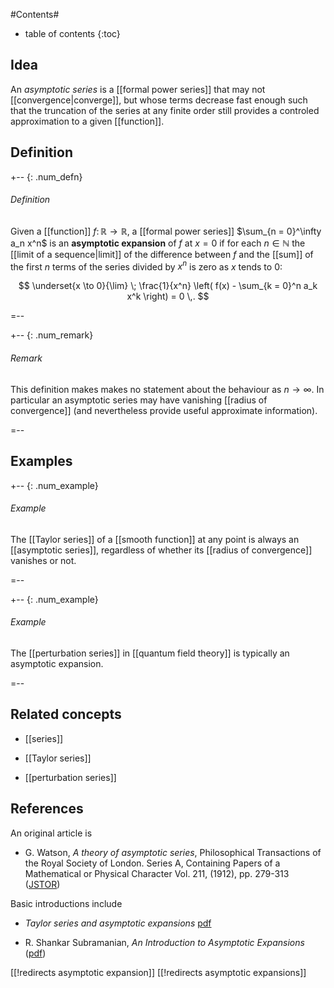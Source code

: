 
#Contents#
* table of contents
{:toc}

## Idea

An _asymptotic series_ is a [[formal power series]] that may not [[convergence|converge]], but whose terms decrease fast enough such that the truncation of the series at any finite order still provides a controled approximation to a given [[function]]. 

## Definition

+-- {: .num_defn}
###### Definition

Given a [[function]] $f \colon \mathbb{R} \to \mathbb{R}$, a [[formal power series]] $\sum_{n = 0}^\infty a_n x^n$ is an 
**asymptotic expansion** of $f$ at $x = 0$ if for each $n \in \mathbb{N}$ the [[limit of a sequence|limit]] of the difference between $f$ and the [[sum]] of the first $n$ terms of the series divided by $x^n$ is zero as $x$ tends to 0:

$$
  \underset{x \to 0}{\lim} \; \frac{1}{x^n}
  \left(
    f(x)  - \sum_{k = 0}^n a_k x^k
  \right)
  = 0
  \,.
$$

=--

+-- {: .num_remark}
###### Remark

This definition makes makes no statement about the behaviour as $n \to \infty$. In particular an asymptotic series may have vanishing [[radius of convergence]] (and nevertheless provide useful approximate information).

=--


## Examples

+-- {: .num_example}
###### Example

The [[Taylor series]] of a [[smooth function]] at any point is always an [[asymptotic series]], regardless of whether its [[radius of convergence]] vanishes or not.

=--

+-- {: .num_example}
###### Example

The [[perturbation series]] in [[quantum field theory]] is typically an asymptotic expansion.

=--

## Related concepts

* [[series]]

* [[Taylor series]]

* [[perturbation series]]

## References

An original article is

* G. Watson, _A theory of asymptotic series_, Philosophical Transactions of the Royal Society of London. Series A, Containing Papers of a Mathematical or Physical Character
Vol. 211, (1912), pp. 279-313 ([JSTOR](http://www.jstor.org/stable/91005))

Basic introductions include

* _Taylor series and asymptotic expansions_ [pdf](http://www.math.ubc.ca/~feldman/m321/asymptotic.pdf)

* R. Shankar Subramanian, _An Introduction to Asymptotic Expansions_ ([pdf](http://web2.clarkson.edu/projects/subramanian/ch527/supplem/asympt.pdf))


[[!redirects asymptotic expansion]]
[[!redirects asymptotic expansions]]

